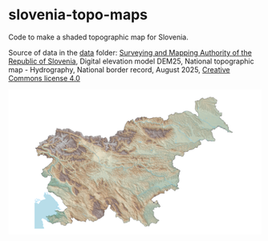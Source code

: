 # slovenia-topo-maps

Code to make a shaded topographic map for Slovenia.

Source of data in the [data](/data) folder: [Surveying and Mapping Authority of the Republic of Slovenia](https://ipi.eprostor.gov.si/jgp/data), Digital elevation model DEM25, National topographic map - Hydrography, National border record, August 2025, [Creative Commons license 4.0](https://creativecommons.org/licenses/by/4.0/)

![final_water_sea_dem_mpl_small.png](output/final_water_sea_dem_mpl_small.png)